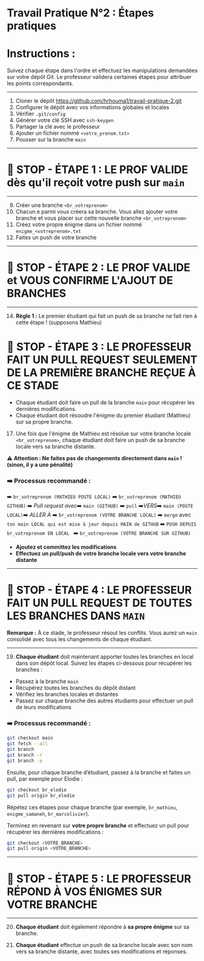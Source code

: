 # Travail Pratique N°2 : Étapes pratiques

# **Instructions :**  
Suivez chaque étape dans l'ordre et effectuez les manipulations demandées sur votre dépôt Git. Le professeur validera certaines étapes pour attribuer les points correspondants.

---

1) Cloner le dépôt  https://github.com/hrhouma1/travail-pratique-2.git 
2) Configurer le dépôt avec vos informations globales et locales  
3) Vérifier `.git/config`  
4) Générer votre clé SSH avec `ssh-keygen`  
5) Partager la clé avec le professeur  
6) Ajouter un fichier nommé `<votre_prenom.txt>`  
7) Pousser sur la branche `main`

---

# 🛑 **STOP - ÉTAPE 1 : LE PROF VALIDE dès qu'il reçoit votre push sur `main`**

---

9) Créer une branche `<br_votreprenom>`  
10) Chacun.e parmi vous créera sa branche. Vous allez ajouter votre branche et vous placer sur cette nouvelle branche `<br_votreprenom>`  
11) Créez votre propre énigme dans un fichier nommé `enigme_<votreprenom>.txt`  
12) Faites un push de votre branche  

---

# 🛑 **STOP - ÉTAPE 2 : LE PROF VALIDE et VOUS CONFIRME L'AJOUT DE BRANCHES**

---

14) **Règle 1 :** Le premier étudiant qui fait un push de sa branche ne fait rien à cette étape ! (supposons Mathieu)  

# 🛑 **STOP - ÉTAPE 3 : LE PROFESSEUR FAIT UN PULL REQUEST SEULEMENT DE LA PREMIÈRE BRANCHE REÇUE À CE STADE**

   - Chaque étudiant doit faire un pull de la branche `main` pour récupérer les dernières modifications.
   - Chaque étudiant doit résoudre l'énigme du premier étudiant (Mathieu) sur sa propre branche.

17) Une fois que l'énigme de Mathieu est résolue sur votre branche locale `<br_votreprenom>`, chaque étudiant doit faire un push de sa branche locale vers sa branche distante.

⚠️ **Attention : Ne faites pas de changements directement dans `main` ! (sinon, il y a une pénalité)**

### ➡️ Processus recommandé :

➡️ `br_votreprenom (MATHIEU POSTE LOCAL)` ➡️ `br_votreprenom (MATHIEU GITHUB)` ➡️ *Pull request avec*➡️ `main (GITHUB)` ➡️ `pull` ➡️*VERS*➡️ `main (POSTE LOCAL)`➡️ *ALLER À* ➡️ `br_votreprenom (VOTRE BRANCHE LOCAL)` ➡️ `merge` avec `ton main LOCAL qui est mise à jour depuis MAIN de GITHUB` ➡️ `PUSH DEPUIS br_votreprenom EN LOCAL ` ➡️ `br_votreprenom (VOTRE BRANCHE SUR GITHUB)` 

- **Ajoutez et committez les modifications**  
- **Effectuez un pull/push de votre branche locale vers votre branche distante**

---

# 🛑 **STOP - ÉTAPE 4 : LE PROFESSEUR FAIT UN PULL REQUEST DE TOUTES LES BRANCHES DANS `MAIN`**

   **Remarque :** À ce stade, le professeur résout les conflits. Vous aurez un `main` consolidé avec tous les changements de chaque étudiant.

---

19) **Chaque étudiant** doit maintenant apporter toutes les branches en local dans son dépôt local. Suivez les étapes ci-dessous pour récupérer les branches :

   - Passez à la branche `main`
   - Récupérez toutes les branches du dépôt distant
   - Vérifiez les branches locales et distantes
   - Passez sur chaque branche des autres étudiants pour effectuer un pull de leurs modifications

### ➡️ **Processus recommandé :**

```bash
git checkout main
git fetch --all
git branch
git branch -r
git branch -a
```

Ensuite, pour chaque branche d’étudiant, passez à la branche et faites un pull, par exemple pour Elodie :

```bash
git checkout br_elodie
git pull origin br_elodie
```

Répétez ces étapes pour chaque branche (par exemple, `br_mathieu`, `enigme_samaneh`, `br_marcolivier`).

Terminez en revenant sur **votre propre branche** et effectuez un pull pour récupérer les dernières modifications :

```bash
git checkout <VOTRE_BRANCHE>
git pull origin <VOTRE_BRANCHE>
```

---

# 🛑 **STOP - ÉTAPE 5 : LE PROFESSEUR RÉPOND À VOS ÉNIGMES SUR VOTRE BRANCHE**

---

20) **Chaque étudiant** doit également répondre à **sa propre énigme** sur sa branche.

21) **Chaque étudiant** effectue un push de sa branche locale avec son nom vers sa branche distante, avec toutes ses modifications et réponses.

